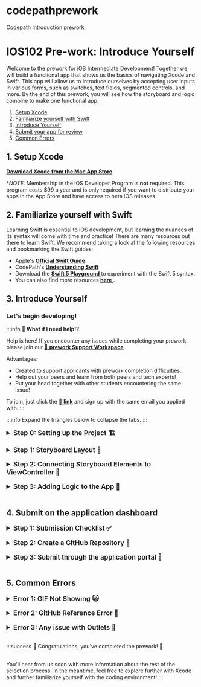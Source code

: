 # codepathprework
Codepath Introduction prework

# IOS102 Pre-work: Introduce Yourself

Welcome to the prework for iOS Intermediate Development! Together we will build a functional app that shows us the basics of navigating Xcode and Swift. This app will allow us to introduce ourselves by accepting user inputs in various forms, such as switches, text fields, segmented controls, and more. By the end of this prework, you will see how the storyboard and logic combine to make one functional app.

1. [Setup Xcode](#heading-1-setup-xcode)
2. [Familiarize yourself with Swift](#heading-2-familiarize-yourself-with-swift)
3. [Introduce Yourself](#heading-3-build-first-app)
4. [Submit your app for review](#heading-4-submit-on-the-application-dashboard)
5. [Common Errors](#heading-common-errors)
   

## 1. Setup Xcode

<a href="https://itunes.apple.com/us/app/xcode/id497799835?mt=12#" alt="**Download Xcode from the Mac App Store**" title="**Download Xcode from the Mac App Store**" target="_blank">**Download Xcode from the Mac App Store**</a>

**NOTE:* Membership in the iOS Developer Program is **not** required. This program costs $99 a year and is only required if you want to distribute your apps in the App Store and have access to beta iOS releases.

## 2. Familiarize yourself with Swift 

Learning Swift is essential to iOS development, but learning the nuances of its syntax will come with time and practice! There are many resources out there to learn Swift. We recommend taking a look at the following resources and bookmarking the Swift guides:


* Apple's <a href="https://docs.swift.org/swift-book/GuidedTour/GuidedTour.html" alt="**Official Swift Guide**" title="**Official Swift Guide**" target="_blank">**Official Swift Guide**</a>.
* CodePath's <a href="https://guides.codepath.com/ios/Understanding-Swift" alt="**Understanding Swift**" title="**Understanding Swift**" target="_blank">**Understanding Swift**</a>
* Download the <a href="https://docs.swift.org/swift-book/GuidedTour/GuidedTour.playground.zip" alt=" **Swift 5 Playground** " title=" **Swift 5 Playground** " target="_blank"> **Swift 5 Playground** </a> to experiment with the Swift 5 syntax.
* You can also find more resources <a href="https://developer.apple.com/swift/resources/" alt=" **here** " title=" **here** " target="_blank"> **here** </a>.


## 3. Introduce Yourself


### Let's begin developing! 

:::info
**🙋 What if I need help!?**

Help is here!  If you encounter any issues while completing your prework, please join our [🚀 **prework Support Workspace**](https://go.codepath.org/preworkslack).<br/>

Advantages:
- Created to support applicants with prework completion difficulties.  
- Help out your peers and learn from both peers and tech experts!
- Put your head together with other students encountering the same issue!

To join, just click the [🔗 **link**](https://go.codepath.org/preworkslack) and sign up with the same email you applied with.
:::

:::info
Expand the triangles below to collapse the tabs.
:::
 

<details>
<summary style="font-size:1.25em; font-weight: 600"> Step 0: Setting up the Project 🏗 </summary>

* Make sure you have the latest version of Xcode installed
*  Open Xcode and click "Create a new Xcode project"
*  Under the **"iOS"** Tab, click on **"App"**, then click "Next"
*  Name your project
*  Set the Interface to "Storyboard" and Language to "Swift"
*  Do not Use Core Data or Include Tests for now
*  Make sure you set up your project as shown in the gif below
*  Choose a location to save the project. *We recommend saving the project on your Desktop*

<a href="/course_images/ios102/prework/creatingProject.gif" target="_blank"><img src='/course_images/ios102/prework/creatingProject.gif' title='Walkthrough of creating new project' width='1000' alt='Walkthrough of creating new project' /></a>
</details>

<br>

<details>
<summary style="font-size:1.25em; font-weight: 600"> Step 1: Storyboard Layout 📱 </summary>

We want to set up a UI that prompts users to input information about themselves. We'll need to provide the following:
- [x] First name
- [x] Last name
- [x] School name
- [x] Academic year
- [x] Number of pets
- [x] Wants more pets?
- [x] Image of the school logo
- [x] Button to generate an introduction 

On the top right, select the "+" button or `Shift` +  `Command` + `L` to open the Objects Library

Drag 6 labels, 3 text fields, a segmented control bar, a switch, a button, and an image view from the Objects Library into `Main.Storyboard`. On the left side, Xcode defaults to hiding the type of file, so this appears as just ``Main`. 

<a href="/course_images/ios102/prework/addingElements.gif" target="_blank"><img src='/course_images/ios102/prework/addingElements.gif' title='Adding the necessary elements to our view controller' width='1000' alt='Adding the necessary elements to our view controller' /></a>

After adding the essential elements, we need to appropriately name them so that users know what corresponds to each element. We can do this through the attributes inspector on the far right panel. Click on the element that needs changing, either by directly clicking it or clicking on its name on the `View Controller Scene`. See the example below.

<a href="/course_images/ios102/prework/changeAttributes.png" target="_blank"><img src='/course_images/ios102/prework/changeAttributes.png' title='Accessing the attributes inspector' width='2500' alt='Accessing the attributes inspector' /></a>

After appropriately naming all of your new items, the view controller should look like the one shown below. 

There should be:
- [x] First label
- [x] Edit text for filling out the first name
- [x] Last label
- [x] Edit text for filling out the last name
- [x] School label
- [x] Edit text for filling out the school name
- [x] A segmented control for the academic year
- [x] Number of pets label
- [x] Wants more pets? Switch
- [x] A stepper to choose how many more
- [x] Image of the school logo
- [x] Button to generate an introduction 

<a href="/course_images/ios102/prework/Storyboard.png" target="_blank"><img src='/course_images/ios102/prework/Storyboard.png' title='View controller after dragging in all of the elements form the Objects Library' width='400' alt='View controller after dragging in all of the elements form the Objects Library' /></a>

Before connecting the Storyboard elements to the view controller, let's add the school logo to our assets folder. This is as simple as choosing the image you'd like to use and dragging it into your assets folder on Xcode. Then, click on your image view's attributes inspector to assign it the picture in your asset folder. 

<a href="/course_images/ios102/prework/addingAsset.gif" target="_blank"><img src='/course_images/ios102/prework/addingAsset.gif' title='View controller after dragging in all of the elements form the Objects Library' width='15000' alt='View controller after dragging in all of the elements form the Objects Library' /></a>



</details>

<br>


<details>
<summary style="font-size:1.25em; font-weight: 600"> Step 2: Connecting Storyboard Elements to ViewController 🚠</summary>

To connect the objects to our code, you'll need to open the Assistant Editor.
*Note: There are a few ways to open it.*

**1. Press and hold the `alt/option` button on your keyboard and click the file you want to open in the Assistant Editor.**

**2. Click the "Add Editor" button on the right button, click the top folder icon and click the `ViewController.swift` file, as shown below.**

**3. Click on the "Adjust Editor" options button and click "Assistant".**



We need to connect our items to our code in the `ViewController.swift` file. To connect the UI elements to your ViewController, press and hold the <kbd> control </kbd> key (also called control-dragging) from the item in the Storyboard and move the mouse cursor to the swift file under the `viewDidLoad()` function. See the gif below on control-dragging.

First, we will connect the three `IBOutlets` that can be added anywhere on your `ViewController.swift` class as shown below.

<a href="/course_images/ios102/prework/connectingOutlets.gif" target="_blank"><img src='/course_images/ios102/prework/connectingOutlets.gif' title='Adding the three textfield outlets' width='15000' alt='Adding the three textfield outlets' /></a>



Next, we create outlets for the number of pets label, which is originally set to 0, but will change based on the stepper amount. Additionally, we'll need a label for the stepper, the switch, and our segmented control. 

<a href="/course_images/ios102/prework/connectingOtherOutlets.gif" target="_blank"><img src='/course_images/ios102/prework/connectingOtherOutlets.gif' title='Additonal outlets' width='15000' alt='Additonal outlets' /></a>

The last thing we need to do is create a couple of actions. The first one will be when the stepper is pressed (up or down), we need to update the number of additions pets by 1, and when the Introduce Self button is tapped, we want to present the app below. We do this through `IBActions`.  Note: The stepper is both an Outlet (because it provides the user info it needs), and an Action because it is responsible for triggering an update in the app. 

<a href="/course_images/ios102/prework/connectingOtherOutlets.gif" target="_blank"><img src='/course_images/ios102/prework/connectingOtherOutlets.gif' title='Creating the two actions' width='15000' alt='Creating the two actions' /></a>


###### Checking Your Outlets

Make sure that your outlets are connected to your view controller by tapping the top left button above the view controller, and showing the `Connections Inspector` on the far right panel. 

<a href="/course_images/ios102/prework/ConnectionsChecked.png" target="_blank"><img src='/course_images/ios102/prework/ConnectionsChecked.png' title='Creating the two actions' width='15000' alt='Creating the two actions' /></a>

Another way to check is through the Document Outline. 

Check to make sure each item is connected by right-clicking the view controller in the `Main.storyboard` file, as shown below.

<a href="/course_images/ios102/prework/AnotherCheck.png" target="_blank"><img src='/course_images/ios102/prework/AnotherCheck.png' title='Creating the two actions' width='15000' alt='Creating the two actions' /></a>


:::warning
**NOTE:** If you see any outlets with a warning (⚠️) sign next to it, **remove it and reconnect them correctly!**
:::

</details>

<br>

<details>
<summary style="font-size:1.25em; font-weight: 600"> Step 3: Adding Logic to the App 🧠 </summary>

Now that everything is connected, the magic begins and we can begin coding logic into our app. All of the logic will be written in the `ViewController.swift` file, as this file is linked to the view controller with all of our UI elements and connections.

We know that users will provide information on the screen, and we would like to present that back to the user using an Alert Box after the user taps the `Introduce Self` button. However, we first have to pass all of the information to the alert box. 

##### Step 1: Adjusting the Number of Pets

Let us start by allowing our stepper to update the number of pets label. When we created the action, we left the sender as `Any`, let's update that to `UIStepper` as shown below. We'll also assign the numberOfPetsLabel to be adjusted by the number of clicks on the stepper. Don't worry if the Swift syntax is not obvious yet, you will pick it up with time. Here we are just retrieving a property from the sender, which is initially a double, cast into an Int, and wrapping our Int in a string for our label.

  ```swift
     @IBAction func stepperDidChange(_ sender: UIStepper) {
        
        numberOfPetsLabel.text = "\(Int(sender.value))"
    }
  ```

 At this point, you should be able to run your app and increase the number of pets as desired! 


##### Step 2: Creating an Introduction

Now we want to generate our introduction when the information is provided to our app. This will first be shown as a print statement to ensure that the app works as intended. We'll start by updating the sender from `Any` to `UIButton`.

```swift
     @IBAction func introduceSelfDidTapped(_ sender: UIButton) {
        
        // Lets us choose the title we have selected from the segmented control
        // In our example that is whether it is first, second, third or forth
        let year = yearSegmentedControl.titleForSegment(at: yearSegmentedControl.selectedSegmentIndex)
        
        // Creating a constant of type string that holds an introduction. The introduction receives the values from the outlet connections.
        let introduction = "My name is \(firstNameTextField.text!) \(lastNameTextField.text!) and I attend \(schoolNameTextField.text!). 
        I am currently in my \(year!) year and I own \(numberOfPetsLabel.text!) dogs. 
        It is \(morePetsSwitch.isOn) that I want more pets.""
        
        print(introduction)
    }
  ```

It should be noted that the let constant `let introduction = "My name is...."` could be anything. Feel free to arrange the string in any way that lets you present an introduction about yourself. The only requirement is that you use string extrapolation `\(...)` to extract the information from the text fields, the labels, the segmented control, and the switch. Be as creative as you'd like to be! Feel free to make a unique alert box.

:::warning
A Note on Optionals! (no pun intended)
:::
You probably also noted a lot of fields are followed by an exclamation mark, such as `\(firstNameTextField.text!)`. This is called force unwrapping and should only be done when you are certain that a value exists. In our case, we know we are providing a first name, and if we dont, our textfield will provide an empty string. However, if you force unwrap a field that is nil it will crash your app. Optionals are one of the most improtant concepts in iOS development and it would be wise to start learning about their importance early on! <a href="https://guides.codepath.com/ios/Understanding-Swift#optionals" alt="iOS Guide" title="iOS Guide" target="_blank">iOS Guide</a>


##### Step 3: Creating the Alert Box

```swift
    @IBAction func introduceSelfDidTapped(_ sender: UIButton) {
        
        // Let's us chose the title we have selected from the segmented control
        let year = yearSegmentedControl.titleForSegment(at: yearSegmentedControl.selectedSegmentIndex)
        
        // Creating a variable of type string, that holds an introduction. The introduction interpolates the values from the text fields provided. 
        // Currently we can only present the information in a print statement. However, this lets us verify that our app is printing out what is intended!
        let introduction = "My name is \(firstNameTextField.text!) \(lastNameTextField.text!) and I attend \(schoolNameTextField.text!).
         I am currently in my \(year!) year and I own \(numberOfPetsLabel.text!) dogs. 
         It is \(morePetsSwitch.isOn) that I want more pets."
        
        
        // Creates the alert where we pass in our message, which our introduction.
        let alertController = UIAlertController(title: "My Introduction", message: introduction, preferredStyle: .alert)
        
        // A way to dismiss the box once it pops up
        let action = UIAlertAction(title: "Nice to meet you!", style: .default, handler: nil)
        
        // Passing this action to the alert controller so it can be dismissed
        alertController.addAction(action)
        
        present(alertController, animated: true, completion: nil)
    }
  ```

 At the conclusion of these steps, your final app should look something like this.  

<a href="/course_images/ios102/prework/finalVersion.gif" target="_blank"><img src='/course_images/ios102/prework/finalVersion.gif' title='Creating the two actions' width='400' alt='Creating the two actions' /></a>

Congrats! You have just finished building your first iOS app. This little app applies many of the common features that you will see and use in any iOS application, so you are well on your way to becoming an iOS developer!

Copy and paste the following [README](prework_grading.md) into your GitHub README and update with features you have implemeneted. 

###### Some ideas to improve the app are:

    - Improve the UI by using different fonts/colors/background
    - Research persistence to learn how to store the information so when app reboots the informatoin remains
    - Add more fields to crease a more thorough introduction


</details>

<br>

## 4. Submit on the application dashboard

<details>
<summary style="font-size:1.25em; font-weight: 600"> Step 1: Submission Checklist ✅ </summary>

The preworked is considered complete when:

- [x] User can input name, last name, school name into textfield
- [x] Screen shows picture of school logo/name
- [x] User can select the academic year from segmented control
- [x] Increase the number of pets label using stepper
- [x] App presents an alert when the "Introduce Self" button is tapped


</details>

<br>

<details>
<summary style="font-size:1.25em; font-weight: 600"> Step 2: Create a GitHub Repository 📕 </summary>

1. If you are unfamiliar with GitHub, watch this short introduction video -> <a href="https://www.youtube.com/watch?v=w3jLJU7DT5E" alt="**What is GitHub?**" title="**What is GitHub?**" target="_blank">**What is GitHub?**</a> *(3:32)*
1. Create Repository, Commit, and Push using GitHub Desktop (10min)
		<iframe width="560" height="315" src="https://www.youtube.com/embed/PvUexC0-D2s" title="YouTube video player" frameborder="0" allow="accelerometer; autoplay; clipboard-write; encrypted-media; gyroscope; picture-in-picture" allowfullscreen></iframe>
	- ⚠️ **IMPORTANT:** You will now have to **re-open** your XCode project in the new repository folder location your moved it to to continue working on it!
	- **Want to learn more about GitHub?** Understanding GitHub is **a must** for tech professionals. Although we will be learning it more in class, we highly recommend to start getting familiarized with it :)

1. If you are comfortable working with the command line, follow the steps on **Linking to a Remote Repository** to push your project to GitHub.<a href="https://guides.codepath.com/ios/Using-Git-with-Terminal" alt="**Git + Terminal**" title="**Git + Terminal**" target="_blank">**Git + Terminal**</a> 

</details>

<br>


<details>
<summary style="font-size:1.25em; font-weight: 600"> Step 3: Submit through the application portal 🙌 </summary>

1. Head to the <a href="https://apply.codepath.org/dashboard" alt="**application dashboard**" title="**application dashboard**" target="_blank">**application dashboard**</a> and click the **SUBMIT** button in the *Pre-work Status* section. 
<img src="https://i.imgur.com/WzXvbgU.png" height=400 /><br>  

**NOTE:** If you can't find this section, try to log out of your GitHub, refresh the page, and then log back in.

1. Complete the submission form

- **Field 1:** Enter your app's GitHub repo URL
- **Field 2:** Enter the URL of your App walkthrough gif
  - Example: `https://i.imgur.com/my_walkthrough.gif`
  	^ Make sure your GIF link ends with `.gif`, otherwise it won't work!
		^ You can test it in an *incognito/private mode* in your browser as well
- **Field 3:** Enter about how many hours you spent on the pre-work. (There is no right or wrong answer here)
- **Field 4:** Enter any additional info (optional).

1. Click the **Submit** button to submit your pre-work 👍

:::success
**🎉 Congratulations, you finished your first app! 🎉**
:::

When you've completed this, you'll hear from us soon with more information about the rest of the selection process. In the meantime, you can focus on **improving the functionality and user interface** of your app as outlined under **Bonuses!** section. While these remaining steps are optional, completing them will help you familiarize yourself with the coding environment, increasing your chances of thriving in the course. *However, the completion of these additional steps does not guarantee admission.*

</details>

<br>

## 5. Common Errors

<details>
<summary style="font-size:1.25em; font-weight: 600"> Error 1: GIF Not Showing 🙀</summary>

For the GIF to show, make sure that your link **contains** the file extension at the end (.gif)

Here is an example URL of how it should look:
`https://i.imgur.com/JL1snRo.gif`

^^ *Notice* the ***.gif*** extension at the end

On your readme md file, the markdown should look like this:
`![](https://i.imgur.com/JL1snRo.gif)`

We recommend using these tools to help you record GIFs on your computer:

:::warning

**GIF Recording Tools**

- <a href="https://getkap.co/" alt="**Kap**" title="**Kap**" target="_blank">**Kap**</a>
- <a href="https://gfycat.com/gifbrewery" alt="**GifBrewy**" title="**GifBrewy**" target="_blank">**GifBrewy**</a>

:::

</details>

<br>


<details>
<summary style="font-size:1.25em; font-weight: 600"> Error 2: GitHub Reference Error 🐙 </summary>

**ERROR: GitHub reference 'refs/heads/master' not found (-9)**

This problem has many solutions to it. Here a few links to help you fix it:

SOLUTIONS 

1. https://stackoverflow.com/questions/30809205/couldnt-set-refs-heads-master-when-commit
2. https://stackoverflow.com/questions/33262304/cannot-resolve-git-xcode-7-repository-issue-commit-fails-error-building-trees
3. https://github.com/desktop/desktop/issues/3838#issuecomment-359297523

If those solutions don't work, you can create another GitHub repo and simply copy/paste your project in that repo folder.

</details>

<br>



<details>
<summary style="font-size:1.25em; font-weight: 600"> Error 3: Any issue with Outlets 🔌</summary>

If you removed/renamed and added new outlets, it is possible you're having errors. When removing old outlets you need to remove them entirely. Go to the outlets menu on the storyboard and verify that your outlets are connected correctly.

This can be caused when you create and delete a current outlet and create a new one. 

The image below shows how an outlet is made correctly:

![](https://raw.githubusercontent.com/jonkykong/SideMenu/master/etc/Screenshot3.png)

The second image shows an outlet that was broken (first row with warning sign):

<a href="/course_images/ios102/prework/outleterror.png" target="_blank"><img src='/course_images/ios102/prework/outleterror.png' title='Oulets with a warning sign.' width='300' alt='Oulets with a warning sign.' /></a>

</details>

<br>


:::success
🎉 Congratulations, you've completed the prework! 🎉 <br/><br/>

You'll hear from us soon with more information about the rest of the selection process. In the meantime, feel free to explore further with Xcode and further familiarize yourself with the coding environment!
:::

